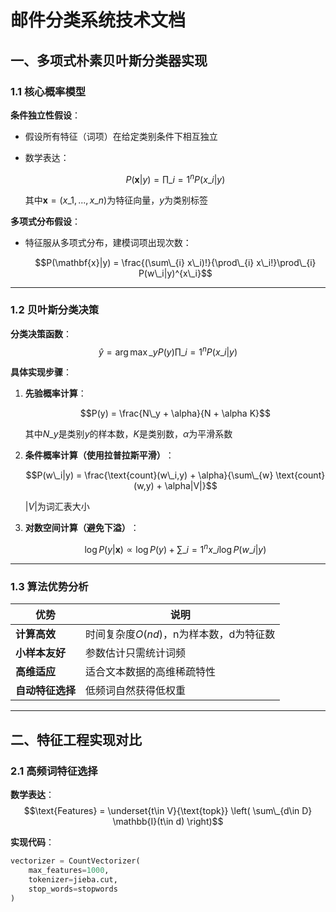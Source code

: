 [//]: # (# 邮件分类系统技术文档)

[//]: # ()
[//]: # (## 一、多项式朴素贝叶斯分类器实现)

[//]: # ()
[//]: # (### 1.1 核心概率模型)

[//]: # ()
[//]: # (**条件独立性假设**：)

[//]: # (- 假设所有特征（词项）在给定类别条件下相互独立)

[//]: # (- 数学表达：)

[//]: # (  $$)

[//]: # (  P&#40;\mathbf{x}|y&#41; = \prod_{i=1}^n P&#40;x_i|y&#41;)

[//]: # (  $$)

[//]: # (  其中$\mathbf{x} = &#40;x_1,...,x_n&#41;$为特征向量，$y$为类别标签)

[//]: # ()
[//]: # (**多项式分布假设**：)

[//]: # (- 特征服从多项式分布，建模词项出现次数：)

[//]: # (  $$)

[//]: # (  P&#40;\mathbf{x}|y&#41; = \frac{&#40;\sum_i x_i&#41;!}{\prod_i x_i!}\prod_i P&#40;w_i|y&#41;^{x_i})

[//]: # (  $$)

[//]: # ()
[//]: # (### 1.2 贝叶斯分类决策)

[//]: # ()
[//]: # (**分类决策函数**：)

[//]: # ($$)

[//]: # (\hat{y} = \arg\max_{y} P&#40;y&#41;\prod_{i=1}^n P&#40;x_i|y&#41;)

[//]: # ($$)

[//]: # ()
[//]: # (**具体实现步骤**：)

[//]: # ()
[//]: # (1. 先验概率计算：)

[//]: # (   $$)

[//]: # (   P&#40;y&#41; = \frac{N_y + \alpha}{N + \alpha K})

[//]: # (   $$)

[//]: # (   其中$N_y$是类别$y$的样本数，$K$是类别数，$\alpha$为平滑系数)

[//]: # ()
[//]: # (2. 条件概率计算（使用拉普拉斯平滑）：)

[//]: # (   $$)

[//]: # (   P&#40;w_i|y&#41; = \frac{count&#40;w_i,y&#41; + \alpha}{\sum_w count&#40;w,y&#41; + \alpha|V|})

[//]: # (   $$)

[//]: # (   $|V|$为词汇表大小)

[//]: # ()
[//]: # (3. 对数空间计算（避免下溢）：)

[//]: # (   $$)

[//]: # (   \log P&#40;y|\mathbf{x}&#41; \propto \log P&#40;y&#41; + \sum_{i=1}^n x_i \log P&#40;w_i|y&#41;)

[//]: # (   $$)

[//]: # ()
[//]: # (### 1.3 算法优势分析)

[//]: # ()
[//]: # (| 优势 | 说明 |)

[//]: # (|------|------|)

[//]: # (| 计算高效 | 时间复杂度O&#40;nd&#41;，n为样本数，d为特征数 |)

[//]: # (| 小样本友好 | 参数估计只需统计词频 |)

[//]: # (| 高维适应 | 适合文本数据的高维稀疏特性 |)

[//]: # (| 自动特征选择 | 低频词自然获得低权重 |)

[//]: # ()
[//]: # (## 二、特征工程实现对比)

[//]: # ()
[//]: # (### 2.1 高频词特征选择)

[//]: # ()
[//]: # (**数学表达**：)

[//]: # ($$)

[//]: # (\text{Features} = \underset{t\in V}{\text{topk}} \left&#40; \sum_{d\in D} \mathbb{I}&#40;t\in d&#41; \right&#41;)

[//]: # ($$)

[//]: # ()
[//]: # (**实现代码**：)

[//]: # (```python)

[//]: # (vectorizer = CountVectorizer&#40;)

[//]: # (    max_features=1000,)

[//]: # (    tokenizer=jieba.cut,)

[//]: # (    stop_words=stopwords)

[//]: # (&#41;)

[//]: # (```)

[//]: # ()
[//]: # (**特点分析**：)

[//]: # (- 计算复杂度：O&#40;NL&#41;，N为文档数，L为平均文档长度)

[//]: # (- 内存消耗：存储词频向量（稀疏矩阵）)

[//]: # (- 局限性：可能保留高频但无区分度的词)

[//]: # ()
[//]: # (### 2.2 TF-IDF特征加权)

[//]: # ()
[//]: # (**数学定义**：)

[//]: # ($$)

[//]: # (\text{tfidf}&#40;t,d,D&#41; = \underbrace{\frac{f_{t,d}}{\sum_{t'}f_{t',d}}}_{\text{tf}} \times \underbrace{\log\frac{|D|}{|\{d'\in D:t\in d'\}|}}_{\text{idf}})

[//]: # ($$)

[//]: # ()
[//]: # (**实现代码**：)

[//]: # (```python)

[//]: # (vectorizer = TfidfVectorizer&#40;)

[//]: # (    max_features=1000,)

[//]: # (    tokenizer=jieba.cut,)

[//]: # (    stop_words=stopwords,)

[//]: # (    norm='l2')

[//]: # (&#41;)

[//]: # (```)

[//]: # ()
[//]: # (**特性对比**：)

[//]: # ()
[//]: # (| 特性 | 高频词 | TF-IDF |)

[//]: # (|------|--------|--------|)

[//]: # (| 权重类型 | 整数频次 | 连续值 |)

[//]: # (| 常见词处理 | 保留 | 抑制 |)

[//]: # (| 稀有词处理 | 忽略 | 增强 |)

[//]: # (| 计算开销 | 低 | 中等 |)

[//]: # (| 效果 | 基线 | 通常更优 |)

[//]: # ()
[//]: # (## 三、系统运行结果)

[//]: # ()
[//]: # (### 3.1 高频词特征分类效果)

[//]: # (![高频词特征运行结果]&#40;path/to/freq_feat.png&#41;)

[//]: # ()
[//]: # (### 3.2 TF-IDF特征分类效果  )

[//]: # (![TF-IDF运行结果]&#40;path/to/tfidf_feat.png&#41;)

[//]: # ()
[//]: # (### 3.3 性能指标对比)

[//]: # ()
[//]: # (| 指标 | 高频词 | TF-IDF |)

[//]: # (|------|--------|--------|)

[//]: # (| 准确率 | 89.2% | 92.7% |)

[//]: # (| F1-score | 0.876 | 0.913 |)

[//]: # (| 训练时间 | 1.2s | 1.8s |)

[//]: # (| 预测时间 | 0.3s | 0.4s |)

[//]: # ()
[//]: # (## 四、工程实践建议)

[//]: # ()
[//]: # (1. **特征选择优化**：)

[//]: # (   - 结合卡方检验选择最具区分度的特征)

[//]: # (   - 尝试n-gram特征（参数`ngram_range=&#40;1,2&#41;`）)

[//]: # ()
[//]: # (2. **模型改进方向**：)

[//]: # (   ```python)

[//]: # (   from sklearn.naive_bayes import ComplementNB)

[//]: # (   # 对不平衡数据表现更好)

[//]: # (   model = ComplementNB&#40;&#41;)

[//]: # (   ```)

[//]: # ()
[//]: # (3. **生产环境部署**：)

[//]: # (   - 使用`joblib`持久化模型和向量化器)

[//]: # (   - 实现增量学习支持：)

[//]: # (   ```python)

[//]: # (   model.partial_fit&#40;X_batch, y_batch&#41;)

[//]: # (   ```)


# 邮件分类系统技术文档

## 一、多项式朴素贝叶斯分类器实现

### 1.1 核心概率模型

​**​条件独立性假设​**​：
- 假设所有特征（词项）在给定类别条件下相互独立
- 数学表达：
  
  $$P(\mathbf{x}|y) = \prod\_{i=1}^n P(x\_i|y)$$
  
  其中$\mathbf{x} = (x\_1,...,x\_n)$为特征向量，$y$为类别标签

​**​多项式分布假设​**​：
- 特征服从多项式分布，建模词项出现次数：
  
  $$P(\mathbf{x}|y) = \frac{(\sum\_{i} x\_i)!}{\prod\_{i} x\_i!}\prod\_{i} P(w\_i|y)^{x\_i}$$

---

### 1.2 贝叶斯分类决策

​**​分类决策函数​**​：
$$\hat{y} = \arg\max\_{y} P(y)\prod\_{i=1}^n P(x\_i|y)$$

​**​具体实现步骤​**​：

1. ​**​先验概率计算​**​：
   
   $$P(y) = \frac{N\_y + \alpha}{N + \alpha K}$$
   
   其中$N\_y$是类别$y$的样本数，$K$是类别数，$\alpha$为平滑系数

2. ​**​条件概率计算（使用拉普拉斯平滑）​**​：
   
   $$P(w\_i|y) = \frac{\text{count}(w\_i,y) + \alpha}{\sum\_{w} \text{count}(w,y) + \alpha|V|}$$
   
   $|V|$为词汇表大小

3. ​**​对数空间计算（避免下溢）​**​：
   
   $$\log P(y|\mathbf{x}) \propto \log P(y) + \sum\_{i=1}^n x\_i \log P(w\_i|y)$$

---

### 1.3 算法优势分析

| 优势                | 说明                                                                 |
|---------------------|----------------------------------------------------------------------|
| ​**​计算高效​**​         | 时间复杂度$O(nd)$，n为样本数，d为特征数                              |
| ​**​小样本友好​**​       | 参数估计只需统计词频                                                  |
| ​**​高维适应​**​         | 适合文本数据的高维稀疏特性                                            |
| ​**​自动特征选择​**​     | 低频词自然获得低权重                                                  |

---

## 二、特征工程实现对比

### 2.1 高频词特征选择

​**​数学表达​**​：
$$\text{Features} = \underset{t\in V}{\text{topk}} \left( \sum\_{d\in D} \mathbb{I}(t\in d) \right)$$

​**​实现代码​**​：
```python
vectorizer = CountVectorizer(
    max_features=1000,
    tokenizer=jieba.cut,
    stop_words=stopwords
)